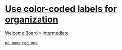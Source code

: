 # [Use color-coded labels for organization](https://trello.com/c/iWj84rl0/9-use-color-coded-labels-for-organization)

[Welcome Board](../README.md) > [Intermediate](README.md)

[`no name`](../Labels/no_name.md) [`red one`](../Labels/red_one.md)



